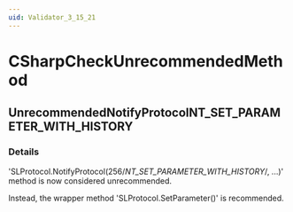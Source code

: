 ```yaml
---
uid: Validator_3_15_21
---
```


# CSharpCheckUnrecommendedMethod

## UnrecommendedNotifyProtocolNT_SET_PARAMETER_WITH_HISTORY

<!-- Description, Properties, ... sections are auto-generated. -->
<!-- REPLACE ME AUTO-GENERATION -->

### Details

'SLProtocol.NotifyProtocol(256/*NT_SET_PARAMETER_WITH_HISTORY*/, ...)' method is now considered unrecommended.

Instead, the wrapper method 'SLProtocol.SetParameter()' is recommended.

<!-- Uncomment to add example code -->
<!--### Example code-->
